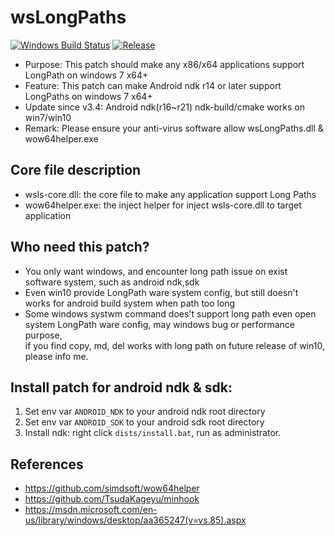 # wsLongPaths

[![Windows Build Status](https://ci.appveyor.com/api/projects/status/nko8ulow8tcftuvp/branch/master?svg=true)](https://ci.appveyor.com/project/halx99/wslongpaths)
[![Release](https://img.shields.io/badge/release-v3.4-blue.svg)](https://github.com/simdsoft/wsLongPaths/releases)

* Purpose: This patch should make any x86/x64 applications support LongPath on windows 7 x64+
* Feature: This patch can make Android ndk r14 or later support LongPaths on windows 7 x64+
* Update since v3.4: Android ndk(r16~r21) ndk-build/cmake works on win7/win10
* Remark: Please ensure your anti-virus software allow wsLongPaths.dll & wow64helper.exe

## Core file description
* wsls-core.dll: the core file to make any application support Long Paths
* wow64helper.exe: the inject helper for inject wsls-core.dll to target application

## Who need this patch?
* You only want windows, and encounter long path issue on exist software system, such as android ndk,sdk
* Even win10 provide LongPath ware system config, but still doesn't works for android build system when path too long
* Some windows systwm command does't support long path even open system LongPath ware config, may windows bug or performance purpose,  
if you find copy, md, del works with long path on future release of win10, please info me.
  
## Install patch for android ndk & sdk:  
1. Set env var ```ANDROID_NDK``` to your android ndk root directory  
2. Set env var ```ANDROID_SDK``` to your android sdk root directory  
3. Install ndk: right click ```dists/install.bat```, run as administrator.  

## References
* https://github.com/simdsoft/wow64helper
* https://github.com/TsudaKageyu/minhook
* https://msdn.microsoft.com/en-us/library/windows/desktop/aa365247(v=vs.85).aspx
